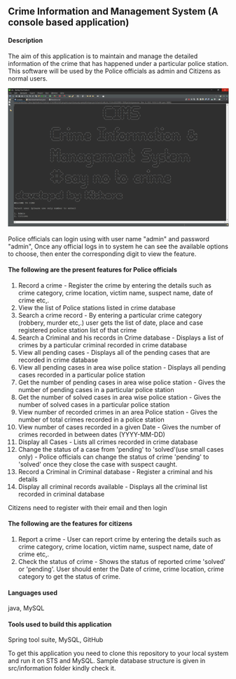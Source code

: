 <h2>Crime Information and Management System (A console based application)</h2>

<h4>Description</h4>

The aim of this application is to maintain and manage the detailed information of the crime that has happened under a particular police station.
This software will be used by the Police officials as admin and Citizens as normal users.
<br>
<div>
  <img src="src/information/CIMS.png" alt="application-interface"/>
</div>
<br>
Police officials can login using with user name "admin" and password "admin",
Once any official logs in to system he can see the available options to choose, then enter the corresponding digit to view the feature.

<h4>The following are the present features for Police officials</h4>

1. Record a crime - Register the crime by entering the details such as crime category, crime location, victim name, suspect name, date of crime etc,.
2. View the list of Police stations listed in crime database
3. Search a crime record - By entering a particular crime category (robbery, murder etc,.) user gets the list of date, place and case registered police station list of that crime
4. Search a Criminal and his records in Crime database - Displays a list of crimes by a particular criminal recorded in crime database
5. View all pending cases - Displays all of the pending cases that are recorded in crime database
6. View all pending cases in area wise police station - Displays all pending cases recorded in a particular police station
7. Get the number of pending cases in area wise police station - Gives the number of pending cases in a particular police station
8. Get the number of solved cases in area wise police station - Gives the number of solved cases in a particular police station
9. View number of recorded crimes in an area Police station - Gives the number of total crimes recorded in a police station
10. View number of cases recorded in a given Date - Gives the number of crimes recorded in between dates (YYYY-MM-DD)
11. Display all Cases - Lists all crimes recorded in crime database
12. Change the status of a case from 'pending' to 'solved'(use small cases only) - Police officials can change the status of crime 'pending' to 'solved' once they close the case with suspect caught.
13. Record a Criminal in Criminal database - Register a criminal and his details
14. Display all criminal records available - Displays all the criminal list recorded in criminal database

Citizens need to register with their email and then login

<h4>The following are the features for citizens</h4>

1. Report a crime - User can report crime by entering the details such as crime category, crime location, victim name, suspect name, date of crime etc,.
2. Check the status of crime - Shows the status of reported crime 'solved' or 'pending'. User should enter the Date of crime, crime location, crime category to get the status of crime.

<h4>Languages used</h4>
java, MySQL

<h4>Tools used to build this application</h4>
Spring tool suite, MySQL, GitHub

To get this application you need to clone this repository to your local system and run it on STS and MySQL.
Sample database structure is given in src/information folder kindly check it.

